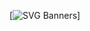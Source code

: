 [![SVG Banners](https://svg-banners.vercel.app/api?type=glitch&text1=Hi%2C%20I'm%20Palash&width=1800&height=300)]



